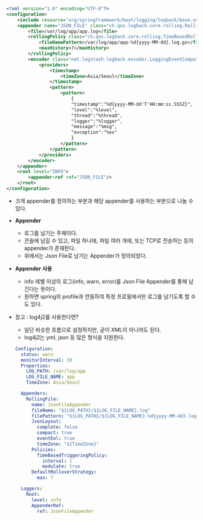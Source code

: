 ```xml
<?xml version="1.0" encoding="UTF-8"?>
<configuration>
    <include resource="org/springframework/boot/logging/logback/base.xml"/>
    <appender name="JSON_FILE" class="ch.qos.logback.core.rolling.RollingFileAppender">
        <file>/var/log/app/app.log</file>
        <rollingPolicy class="ch.qos.logback.core.rolling.TimeBasedRollingPolicy">
            <fileNamePattern>/var/log/app/app-%d{yyyy-MM-dd}.log.gz</fileNamePattern>
            <maxHistory>7</maxHistory>
        </rollingPolicy>
        <encoder class="net.logstash.logback.encoder.LoggingEventCompositeJsonEncoder">
            <providers>
                <timestamp>
                    <timeZone>Asia/Seoul</timeZone>
                </timestamp>
                <pattern>
                    <pattern>
                        {
                        "timestamp":"%d{yyyy-MM-dd'T'HH:mm:ss.SSSZ}",
                        "level":"%level",
                        "thread":"%thread",
                        "logger":"%logger",
                        "message":"%msg",
                        "exception":"%ex"
                        }
                    </pattern>
                </pattern>
            </providers>
        </encoder>
    </appender>
    <root level="INFO">
        <appender-ref ref="JSON_FILE"/>
    </root>
</configuration>
```

- 크게 appender를 정의하는 부분과 해당 appender를 사용하는 부분으로 나눌 수 있다.
- **Appender**
    - 로그를 남기는 주체이다.
    - 콘솔에 남길 수 있고, 파일 하나에, 파일 여러 개에, 또는 TCP로 전송하는 등의 appender가 존재한다.
    - 위에서는 Json File로 남기는 Appender가 정의되었다.
- **Appender 사용**
    - info 레벨 이상의 로그(info, warn, error)를 Json File Appender를 통해 남긴다는 뜻이다.
    - 원하면 spring의 profile과 연동하여 특정 프로필에서만 로그를 남기도록 할 수도 있다.
- 참고 : log4j2를 사용한다면?
    - 일단 비슷한 흐름으로 설정하지만, 굳이 XML이 아니어도 된다.
    - log4j2는 yml, json 등 많은 형식을 지원한다.
    
    ```yaml
    Configuration:
      status: warn
      monitorInterval: 30
      Properties:
        LOG_PATH: /var/log/app
        LOG_FILE_NAME: app
        TimeZone: Asia/Seoul
    
      Appenders:
        RollingFile:
          name: JsonFileAppender
          fileName: "${LOG_PATH}/${LOG_FILE_NAME}.log"
          filePattern: "${LOG_PATH}/${LOG_FILE_NAME}-%d{yyyy-MM-dd}.log.gz"
          JsonLayout:
            complete: false
            compact: true
            eventEol: true
            timeZone: "${TimeZone}"
          Policies:
            TimeBasedTriggeringPolicy:
              interval: 1
              modulate: true
          DefaultRolloverStrategy:
            max: 7
    
      Loggers:
        Root:
          level: info
          AppenderRef:
            ref: JsonFileAppender
    
    ```
